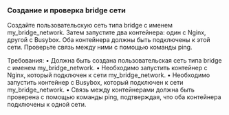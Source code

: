 
### Создание и проверка bridge сети

Создайте пользовательскую сеть типа bridge с именем my_bridge_network. Затем запустите два контейнера: один с Nginx, другой с Busybox. Оба контейнера должны быть подключены к этой сети. Проверьте связь между ними с помощью команды ping.

Требования:
•	Должна быть создана пользовательская сеть типа bridge с именем my_bridge_network.
•	Необходимо запустить контейнер с Nginx, который подключен к сети my_bridge_network.
•	Необходимо запустить контейнер с Busybox, который подключен к сети my_bridge_network.
•	Связь между контейнерами должна быть проверена с помощью команды ping, подтверждая, что оба контейнера подключены к одной сети.